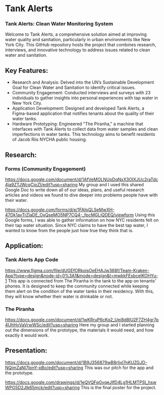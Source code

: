 # Tank Alerts
### Tank Alerts: Clean Water Monitoring System
Welcome to Tank Alerts, a comprehensive solution aimed at improving water quality and sanitation, particularly in urban environments like New York City. This GitHub repository hosts the project that combines research, interviews, and innovative technology to address issues related to clean water and sanitation.

## Key Features:
- Research and Analysis: Delved into the UN’s Sustainable Development Goal for Clean Water and Sanitation to identify critical issues.
- Community Engagement: Conducted interviews and surveys with 23 individuals to gather insights into personal experiences with tap water in New York City.
- Application Development: Designed and developed Tank Alerts, a Figma-based application that notifies tenants about the quality of their water tanks.
- Hardware Prototyping: Engineered "The Piranha," a machine that interfaces with Tank Alerts to collect data from water samples and clean imperfections in water tanks. This technology aims to benefit residents of Jacob Riis NYCHA public housing.

## Research:
### Forms (Community Engagement)
https://docs.google.com/document/d/1AfVeMOLNUpDqNxX3OIXJUc2raTdc4ja9ZTJWcqCioZI/edit?usp=sharing
My group and I used this shared Google Doc to write down all of our ideas, plans, and useful research articles and videos we found to dive deeper into problems people have with their water.

https://docs.google.com/forms/d/e/1FAIpQLSeMwXH-47Dk1avTrZlaDE_OxQseMO5NP7CQ4-_fpcMGLjQDEQ/viewform
Using this Google forms, I was able to gather information on how NYC residents felt on their tap water situation. Since NYC claims to have the best tap water, I wanted to know from the people just how true they think that is. 

## Application:
### Tank Alerts App Code
https://www.figma.com/file/dUGEfORkojsOeEHAJw368f/Team-Kraken-App?type=design&node-id=0%3A1&mode=design&t=mwkkFEsbcelKOHYu-1 
This app is connected from The Piranha in the tank to the app on tenants' phones. It is designed to keep the community connected while keeping them alert on the condition of the water tanks in their residency. With this, they will know whether their water is drinkable or not.

### The Piranha 
https://docs.google.com/document/d/1wKRruP6cKq2_Uei8d8lU2F7ZH4gr7p4UhHvVaVrwWSc/edit?usp=sharing 
Here my group and I started planning out the dimensions of the prototype, the materials it would need, and how exactly it would work.

## Presentation:
https://docs.google.com/document/d/1B9J356879wB8rljxl7nKUZGJD-NQjmZaNI7IpnY-pBo/edit?usp=sharing 
This was our pitch for the app and the prototype.

https://docs.google.com/drawings/d/1eQVQFqGyqeJIfD4Lg1HLMTPSI_hswWPG5D2JIk65mck/edit?usp=sharing 
This is the final poster for the project. 
